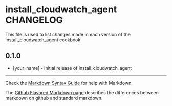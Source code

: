 install_cloudwatch_agent CHANGELOG
==================================

This file is used to list changes made in each version of the install_cloudwatch_agent cookbook.

0.1.0
-----
- [your_name] - Initial release of install_cloudwatch_agent

- - -
Check the [Markdown Syntax Guide](http://daringfireball.net/projects/markdown/syntax) for help with Markdown.

The [Github Flavored Markdown page](http://github.github.com/github-flavored-markdown/) describes the differences between markdown on github and standard markdown.
